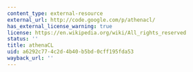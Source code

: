 ```yaml
---
content_type: external-resource
external_url: http://code.google.com/p/athenacl/
has_external_license_warning: true
license: https://en.wikipedia.org/wiki/All_rights_reserved
status: ''
title: athenaCL
uid: a6292c77-4c2d-4b40-b5bd-0cff195fda53
wayback_url: ''
---
```

